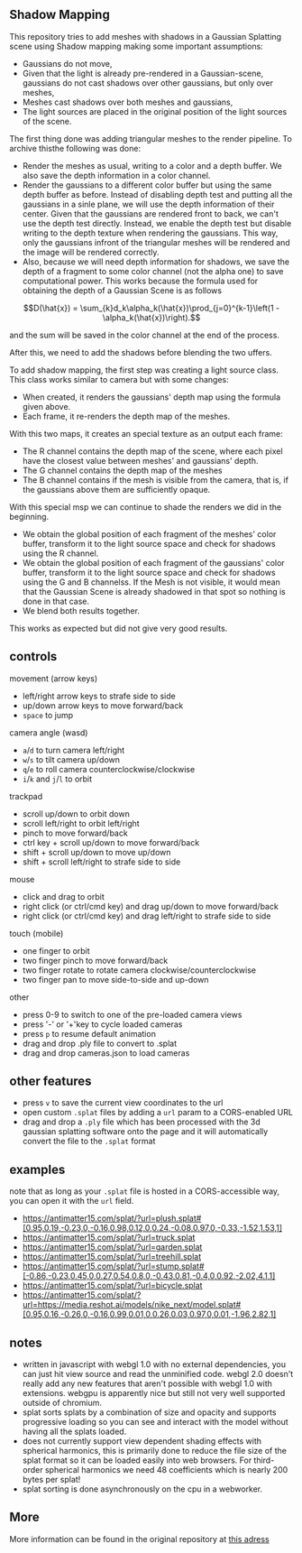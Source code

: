## Shadow Mapping

This repository tries to add meshes with shadows in a Gaussian Splatting scene using Shadow mapping making some important assumptions:

- Gaussians do not move,
- Given that the light is already pre-rendered in a Gaussian-scene, gaussians do not cast shadows over other gaussians, but only over meshes,
- Meshes cast shadows over both meshes and gaussians,
- The light sources are placed in the original position of the light sources of the scene.

The first thing done was adding triangular meshes to the render pipeline. To archive thisthe following was done:

- Render the meshes as usual, writing to a color and a depth buffer. We also save the depth information in a color channel.
- Render the gaussians to a different color buffer but using the same depth buffer as before. Instead of disabling depth test and putting all the gaussians in a sinle plane, we will use the depth information of their center. Given that the gaussians are rendered front to back, we can't use the depth test directly. Instead, we enable the depth test but disable writing to the depth texture when rendering the gaussians. This way, only the gaussians infront of the triangular meshes will be rendered and the image will be rendered correctly.
- Also, because we will need depth information for shadows,  we save the depth of a fragment to some color channel (not the alpha one) to save computational power. This works because the formula used for obtaining the depth of a Gaussian Scene is as follows

$$D(\hat{x}) = \sum_{k}d_k\alpha_k(\hat{x})\prod_{j=0}^{k-1}\left(1 - \alpha_k(\hat{x})\right).$$

and the sum will be saved in the color channel at the end of the process.


After this, we need to add the shadows before blending the two uffers.


To add shadow mapping, the first step was creating a light source class. This class works similar to camera but with some changes:

- When created, it renders the gaussians' depth map using the formula given above.
- Each frame, it re-renders the depth map of the meshes.

With this two maps, it creates an special texture as an output each frame:

- The R channel contains the depth map of the scene, where each pixel have the closest value between meshes' and gaussians' depth.
- The G channel contains the depth map of the meshes
- The B channel contains if the mesh is visible from the camera, that is, if the gaussians above them are sufficiently opaque.



With this special msp we can continue to shade the renders we did in the beginning.

- We obtain the global position of each fragment of the meshes' color buffer, transform it to the light source space and check for shadows using the R channel.
- We obtain the global position of each fragment of the gaussians' color buffer, transform it to the light source space and check for shadows using the G and B channelss. If the Mesh is not visible, it would mean that the Gaussian Scene is already shadowed in that spot so nothing is done in that case. 
- We blend both results together.

This works as expected but did not give very good results.


## controls

movement (arrow keys)

- left/right arrow keys to strafe side to side
- up/down arrow keys to move forward/back
- `space` to jump

camera angle (wasd)

- `a`/`d` to turn camera left/right
- `w`/`s` to tilt camera up/down
- `q`/`e` to roll camera counterclockwise/clockwise
- `i`/`k` and `j`/`l` to orbit

trackpad
- scroll up/down to orbit down
- scroll left/right to orbit left/right
- pinch to move forward/back
- ctrl key + scroll up/down to move forward/back
- shift + scroll up/down to move up/down
- shift + scroll left/right to strafe side to side

mouse
- click and drag to orbit
- right click (or ctrl/cmd key) and drag up/down to move forward/back
- right click (or ctrl/cmd key) and drag left/right to strafe side to side

touch (mobile)
- one finger to orbit
- two finger pinch to move forward/back
- two finger rotate to rotate camera clockwise/counterclockwise
- two finger pan to move side-to-side and up-down

other
- press 0-9 to switch to one of the pre-loaded camera views
- press '-' or '+'key to cycle loaded cameras
- press `p` to resume default animation
- drag and drop .ply file to convert to .splat
- drag and drop cameras.json to load cameras

## other features

- press `v` to save the current view coordinates to the url
- open custom `.splat` files by adding a `url` param to a CORS-enabled URL
- drag and drop a `.ply` file which has been processed with the 3d gaussian splatting software onto the page and it will automatically convert the file to the `.splat` format

## examples

note that as long as your `.splat` file is hosted in a CORS-accessible way, you can open it with the `url` field. 

- https://antimatter15.com/splat/?url=plush.splat#[0.95,0.19,-0.23,0,-0.16,0.98,0.12,0,0.24,-0.08,0.97,0,-0.33,-1.52,1.53,1]
- https://antimatter15.com/splat/?url=truck.splat
- https://antimatter15.com/splat/?url=garden.splat
- https://antimatter15.com/splat/?url=treehill.splat
- https://antimatter15.com/splat/?url=stump.splat#[-0.86,-0.23,0.45,0,0.27,0.54,0.8,0,-0.43,0.81,-0.4,0,0.92,-2.02,4.1,1]
- https://antimatter15.com/splat/?url=bicycle.splat
- https://antimatter15.com/splat/?url=https://media.reshot.ai/models/nike_next/model.splat#[0.95,0.16,-0.26,0,-0.16,0.99,0.01,0,0.26,0.03,0.97,0,0.01,-1.96,2.82,1]

## notes

- written in javascript with webgl 1.0 with no external dependencies, you can just hit view source and read the unminified code. webgl 2.0 doesn't really add any new features that aren't possible with webgl 1.0 with extensions. webgpu is apparently nice but still not very well supported outside of chromium.
- splat sorts splats by a combination of size and opacity and supports progressive loading so you can see and interact with the model without having all the splats loaded. 
- does not currently support view dependent shading effects with spherical harmonics, this is primarily done to reduce the file size of the splat format so it can be loaded easily into web browsers. For third-order spherical harmonics we need 48 coefficients which is nearly 200 bytes per splat!
- splat sorting is done asynchronously on the cpu in a webworker. 


## More

More information can be found in the original repository at [this adress](https://github.com/antimatter15/splat)


